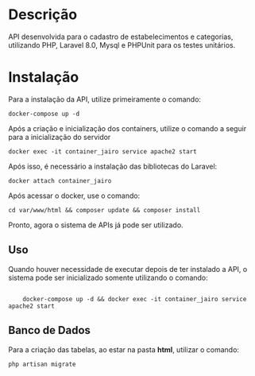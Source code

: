 # Descrição

API desenvolvida para o cadastro de estabelecimentos e categorias, utilizando PHP, Laravel 8.0, Mysql e PHPUnit para os testes unitários.


# Instalação

Para a instalação da API, utilize primeiramente o comando:

    docker-compose up -d
   Após a criação e inicialização dos containers, utilize o comando a seguir para a inicialização do servidor
	   

    docker exec -it container_jairo service apache2 start

Após isso, é necessário a instalação das bibliotecas do Laravel:

    docker attach container_jairo 

Após acessar o docker, use o comando:

    cd var/www/html && composer update && composer install
   Pronto, agora o sistema de APIs já pode ser utilizado.

## Uso

Quando houver necessidade de executar depois de ter instalado a API, o sistema pode ser inicializado somente utilizando o comando:
```

    docker-compose up -d && docker exec -it container_jairo service apache2 start 

```

## Banco de Dados

Para a criação das tabelas, ao estar na pasta **html**, utilizar o comando:

    php artisan migrate
  